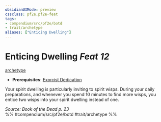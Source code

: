 ```yaml
---
obsidianUIMode: preview
cssclass: pf2e,pf2e-feat
tags:
- compendium/src/pf2e/botd
- trait/archetype
aliases: ["Enticing Dwelling"]
---
```

# Enticing Dwelling  *Feat 12*  
[archetype](../../Rules/traits/archetype.md)  

- **Prerequisites**: [Exorcist Dedication](exorcist-dedication-botd.md)

Your spirit dwelling is particularly inviting to spirit wisps. During your daily preparations, and whenever you spend 10 minutes to find more wisps, you entice two wisps into your spirit dwelling instead of one.

*Source: Book of the Dead p. 23*  
%% #compendium/src/pf2e/botd #trait/archetype %%